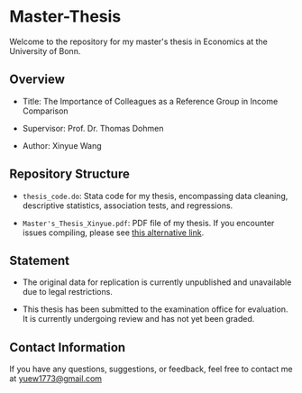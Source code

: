 # Master-Thesis

  Welcome to the repository for my master's thesis in Economics at the University of Bonn.


## Overview

  - Title: The Importance of Colleagues as a Reference Group in Income Comparison

  - Supervisor: Prof. Dr. Thomas Dohmen

  - Author: Xinyue Wang


## Repository Structure

  - `thesis_code.do`: Stata code for my thesis, encompassing data cleaning, descriptive statistics, association tests, and regressions.

  - `Master's_Thesis_Xinyue.pdf`: PDF file of my thesis. If you encounter issues compiling, please see [this alternative link](https://www.dropbox.com/scl/fi/379a6lf1o1vpm1fj31mxh/Master-s-thesis_The-Importance-of-Colleagues-as-a-Reference-Group-in-Income-Comparison.pdf?rlkey=2j7tiodugd3qhiot4rzuuilpw&dl=0).


## Statement

  - The original data for replication is currently unpublished and unavailable due to legal restrictions.
    
  - This thesis has been submitted to the examination office for evaluation. It is currently undergoing review and has not yet been graded. 


## Contact Information

  If you have any questions, suggestions, or feedback, feel free to contact me at yuew1773@gmail.com

